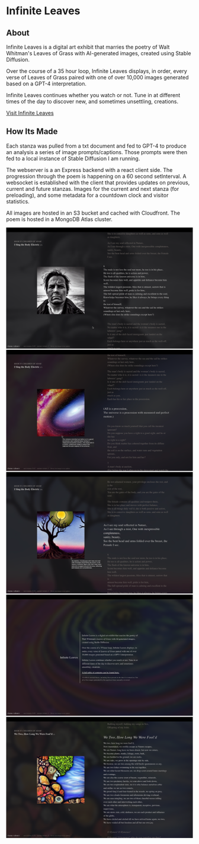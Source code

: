 # Infinite Leaves

## About
Infinite Leaves is a digital art exhibit that marries the poetry of Walt Whitman's Leaves of Grass with AI-generated images, created using Stable Diffusion.

Over the course of a 35 hour loop, Infinite Leaves displays, in order, every verse of Leaves of Grass paired with one of over 10,000 images generated based on a GPT-4 interpretation.

Infinite Leaves continues whether you watch or not. Tune in at different times of the day to discover new, and sometimes unsettling, creations.

[Visit Infinite Leaves](https://infiniteleaves.com/)

## How Its Made
Each stanza was pulled from a txt document and fed to GPT-4 to produce an analysis a series of image prompts/captions. Those prompts were then fed to a local instance of Stable Diffusion I am running.

The webserver is a an Express backend with a react client side. The progression through the poem is happening on a 60 second setInterval. A websocket is established with the client that provides updates on previous, current and future stanzas. Images for the current and next stanza (for preloading), and some metadata for a countdown clock and visitor statistics.

All images are hosted in an S3 bucket and cached with Cloudfront. The poem is hosted in a MongoDB Atlas cluster.



!["I Sing the Body Electric - stanza 15"](/preview_images/3.png)
!["I Sing the Body Electric - stanza 17"](/preview_images/2.png)
!["I Sing the Body Electric - stanza 14"](/preview_images/4.png)
!["About"](/preview_images/5.png)
!["We Two, How Long We Were Fool'd"](/preview_images/1.png)
